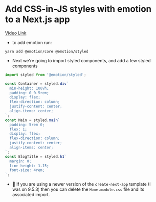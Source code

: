 # Add CSS-in-JS styles with emotion to a Next.js app

[Video Link](https://egghead.io/lessons/next-js-add-css-in-js-styles-with-emotion-to-a-next-js-app?pl=build-a-blog-with-next-js-typescript-emotion-and-netlify-adcc)

- to add emotion run:

```terminal
yarn add @emotion/core @emotion/styled
```

- Next we're going to import styled components, and add a few styled components

```js
import styled from '@emotion/styled';

const Container = styled.div`
  min-height: 100vh;
  padding: 0 0.5rem;
  display: flex;
  flex-direction: column;
  justify-content: center;
  align-items: center;
`;
const Main = styled.main`
  padding: 5rem 0;
  flex: 1;
  display: flex;
  flex-direction: column;
  justify-content: center;
  align-items: center;
`;
const BlogTitle = styled.h1`
  margin: 0;
  line-height: 1.15;
  font-size: 4rem;
`;
```

- 📝 If you are using a newer version of the `create-next-app` template (I was on 9.5.3) then you can delete the `Home.module.css` file and its associated import.
